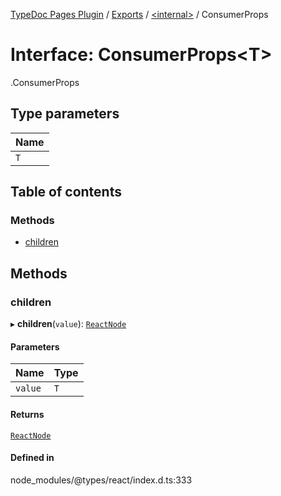 [TypeDoc Pages Plugin](../README.md) / [Exports](../modules.md) / [<internal\>](../modules/internal_.md) / ConsumerProps

# Interface: ConsumerProps<T\>

[<internal>](../modules/internal_.md).ConsumerProps

## Type parameters

| Name |
| :------ |
| `T` |

## Table of contents

### Methods

- [children](internal_.ConsumerProps.md#children)

## Methods

### children

▸ **children**(`value`): [`ReactNode`](../modules/internal_.md#reactnode)

#### Parameters

| Name | Type |
| :------ | :------ |
| `value` | `T` |

#### Returns

[`ReactNode`](../modules/internal_.md#reactnode)

#### Defined in

node_modules/@types/react/index.d.ts:333
